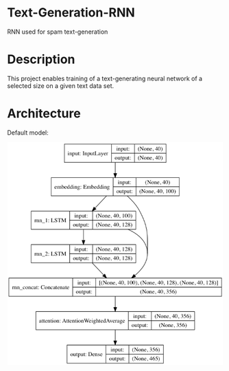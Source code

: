 # Text-Generation-RNN
RNN used for spam text-generation

# Description
This project enables training of a text-generating neural network of a selected size on a given text data set.

# Architecture 
Default model: 

![Screenshot](resources/default_model.png)


 

